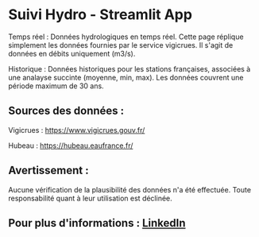 
# Suivi Hydro - Streamlit App

Temps réel : Données hydrologiques en temps réel. Cette page réplique simplement les données fournies par le service vigicrues. Il s'agit de données en débits uniquement (m3/s).

Historique : Données historiques pour les stations françaises, associées à une analayse succinte (moyenne, min, max). Les données couvrent une période maximum de 30 ans.

## Sources des données :
Vigicrues : https://www.vigicrues.gouv.fr/

Hubeau : https://hubeau.eaufrance.fr/

## Avertissement : 
Aucune vérification de la plausibilité des données n'a été effectuée. Toute responsabilité quant à leur utilisation est déclinée.

## Pour plus d'informations : [LinkedIn](https://www.linkedin.com/in/yohan-germain-068320346/)
